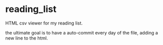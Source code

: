 # reading_list
HTML csv viewer for my reading list.

the ultimate goal is to have a auto-commit every day of the file, adding a new line to the html.
